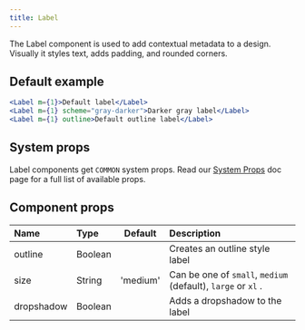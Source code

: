 ```yaml
---
title: Label
---
```


The Label component is used to add contextual metadata to a design. Visually it styles text, adds padding, and rounded corners.

## Default example

```jsx live
<Label m={1}>Default label</Label>
<Label m={1} scheme="gray-darker">Darker gray label</Label>
<Label m={1} outline>Default outline label</Label>
```

## System props

Label components get `COMMON` system props. Read our [System Props](/components/docs/system-props) doc page for a full list of available props.

## Component props

| Name | Type | Default | Description |
| :- | :- | :-: | :- |
| outline | Boolean | | Creates an outline style label |
| size | String | 'medium' | Can be one of `small`, `medium` (default), `large` or `xl` .
| dropshadow | Boolean | | Adds a dropshadow to the label |
